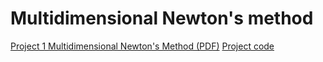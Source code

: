 # Multidimensional Newton's method
[Project 1 Multidimensional Newton's Method (PDF)](https://github.com/NianAnny/MATH310Lab/blob/main/Project/Project_1%20Multidimensional_Newton_s_Method.pdf)
[Project code](https://github.com/NianAnny/MATH310Lab/blob/main/Project/Project_1%20Multidimensional%20Newton's%20Method.ipynb)
